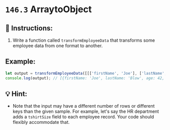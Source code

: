 # `146.3` ArraytoObject

## 📝 Instructions:

1. Write a function called `transformEmployeeData` that transforms some employee data from one format to another.

## Example:

```js
let output = transformEmployeeData([[['firstName', 'Joe'], ['lastName', 'Blow'], ['age', 42], ['role', 'clerk']],[['firstName', 'Mary'], ['lastName', 'Jenkins'], ['age', 36], ['role', 'manager']]]);
console.log(output); // [{firstName: 'Joe', lastName: 'Blow', age: 42, role: 'clerk'}, {firstName: 'Mary', lastName: 'Jenkins', age: 36, role: 'manager'}]
```

## 💡 Hint:

+ Note that the input may have a different number of rows or different keys than the given sample. For example, let's say the HR department adds a `tshirtSize` field to each employee record. Your code should flexibly accommodate that.
